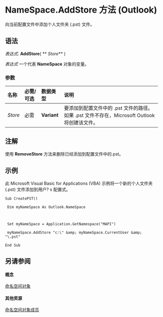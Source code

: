 
# NameSpace.AddStore 方法 (Outlook)

向当前配置文件中添加个人文件夹 (.pst) 文件。


## 语法

 _表达式_. **AddStore**( ** _Store_** )

 _表达式_ 一个代表 **NameSpace** 对象的变量。


### 参数



|**名称**|**必需/可选**|**数据类型**|**说明**|
|:-----|:-----|:-----|:-----|
| _Store_|必需|**Variant**|要添加到配置文件中的 .pst 文件的路径。如果 .pst 文件不存在，Microsoft Outlook 将创建该文件。|

## 注解

使用 **RemoveStore** 方法来删除已经添加到配置文件中的.pst。


## 示例

此 Microsoft Visual Basic for Applications (VBA) 示例将一个新的个人文件夹 (.pst) 文件添加到用户? s 配置式。


```
Sub CreatePST() 
 
 Dim myNameSpace As Outlook.NameSpace 
 
 
 
 Set myNameSpace = Application.GetNamespace("MAPI") 
 
 myNameSpace.AddStore "c:\" &amp; myNameSpace.CurrentUser &amp; "\.pst" 
 
End Sub
```


## 另请参阅


#### 概念


[命名空间对象](f0dcaa19-07f5-5d42-a3bf-2e42b7885644.md)
#### 其他资源


[命名空间对象成员](d7a978a3-a2c8-6195-c5f8-af8773500456.md)